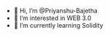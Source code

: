 - 👋 Hi, I’m @Priyanshu-Bajetha
- 👀 I’m interested in WEB 3.0 
- 🌱 I’m currently learning Solidity



<!---
Priyanshu-Bajetha/Priyanshu-Bajetha is a ✨ special ✨ repository because its `README.md` (this file) appears on your GitHub profile.
You can click the Preview link to take a look at your changes.
--->
